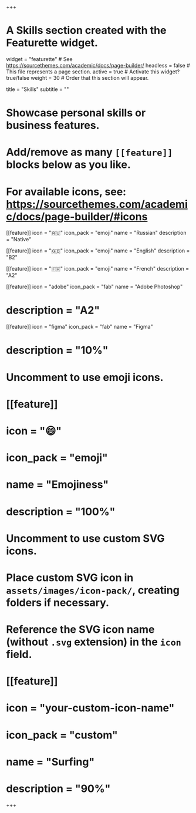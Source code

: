 +++
# A Skills section created with the Featurette widget.
widget = "featurette"  # See https://sourcethemes.com/academic/docs/page-builder/
headless = false  # This file represents a page section.
active = true  # Activate this widget? true/false
weight = 30  # Order that this section will appear.

title = "Skills"
subtitle = ""

# Showcase personal skills or business features.
# 
# Add/remove as many `[[feature]]` blocks below as you like.
# 
# For available icons, see: https://sourcethemes.com/academic/docs/page-builder/#icons


  
[[feature]]
  icon = ":ru:"
  icon_pack = "emoji"
  name = "Russian"
  description = "Native"
  
[[feature]]
  icon = ":gb:"
  icon_pack = "emoji"
  name = "English"
  description = "B2"  

[[feature]]
  icon = ":fr:"
  icon_pack = "emoji"
  name = "French"
  description = "A2"
  
[[feature]]
  icon = "adobe"
  icon_pack = "fab"
  name = "Adobe Photoshop"
#  description = "A2"
  
[[feature]]
  icon = "figma"
  icon_pack = "fab"
  name = "Figma"
#  description = "10%"

# Uncomment to use emoji icons.
# [[feature]]
#  icon = ":smile:"
#  icon_pack = "emoji"
#  name = "Emojiness"
#  description = "100%"  

# Uncomment to use custom SVG icons.
# Place custom SVG icon in `assets/images/icon-pack/`, creating folders if necessary.
# Reference the SVG icon name (without `.svg` extension) in the `icon` field.
# [[feature]]
#  icon = "your-custom-icon-name"
#  icon_pack = "custom"
#  name = "Surfing"
#  description = "90%"

+++
